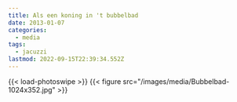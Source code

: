 ```yaml
---
title: Als een koning in 't bubbelbad
date: 2013-01-07
categories:
  - media
tags:
  - jacuzzi
lastmod: 2022-09-15T22:39:34.552Z
---
```

{{< load-photoswipe >}}
{{< figure src="/images/media/Bubbelbad-1024x352.jpg" >}}